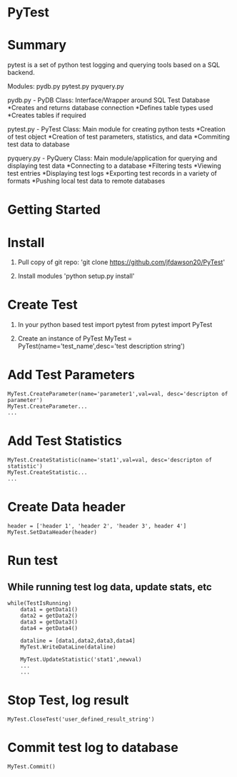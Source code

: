 # PyTest
# Summary
pytest is a set of python test logging and querying tools based on a SQL backend. 

Modules: 
pydb.py
pytest.py
pyquery.py 


pydb.py - PyDB Class: 
    Interface/Wrapper around SQL Test Database 
    *Creates and returns database connection 
    *Defines table types used
    *Creates tables if required 

pytest.py - PyTest Class: 
    Main module for creating python tests
    *Creation of test object
    *Creation of test parameters, statistics, and data 
    *Commiting test data to database 

pyquery.py - PyQuery Class:
    Main module/application for querying and displaying test data 
    *Connecting to a database
    *Filtering tests 
    *Viewing test entries 
    *Displaying test logs 
    *Exporting test records in a variety of formats 
    *Pushing local test data to remote databases 


# Getting Started 
# Install
1) Pull copy of git repo:
    'git clone https://github.com/jfdawson20/PyTest'

2) Install modules 
    'python setup.py install' 

# Create Test 

1) In your python based test import pytest 
    from pytest import PyTest 


2) Create an instance of PyTest
    MyTest = PyTest(name='test_name',desc='test description string')

# Add Test Parameters
    MyTest.CreateParameter(name='parameter1',val=val, desc='descripton of parameter')
    MyTest.CreateParameter...
    ...

# Add Test Statistics 
    MyTest.CreateStatistic(name='stat1',val=val, desc='descripton of statistic')
    MyTest.CreateStatistic...
    ...

# Create Data header
    header = ['header 1', 'header 2', 'header 3', header 4']
    MyTest.SetDataHeader(header)

# Run test
## While running test log data, update stats, etc 
    
    while(TestIsRunning)
        data1 = getData1()
        data2 = getData2()
        data3 = getData3()
        data4 = getData4()

        dataline = [data1,data2,data3,data4]
        MyTest.WriteDataLine(dataline)

        MyTest.UpdateStatistic('stat1',newval)
        ...
        ...

# Stop Test, log result 
    MyTest.CloseTest('user_defined_result_string')    

        
# Commit test log to database 
    MyTest.Commit()
    
 
